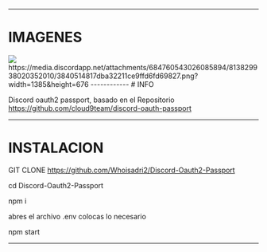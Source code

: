 ------------
# IMAGENES
<img src="https://media.discordapp.net/attachments/684760543026085894/813829790258823248/14550aaa8149ec3eefde19d9a3f006f6.png?width=1389&height=676">
https://media.discordapp.net/attachments/684760543026085894/813829938020352010/3840514817dba32211ce9ffd6fd69827.png?width=1385&height=676
------------
# INFO


Discord oauth2 passport, basado en el Repositorio https://github.com/cloud9team/discord-oauth-passport

------------
# INSTALACION


GIT CLONE https://github.com/Whoisadri2/Discord-Oauth2-Passport

cd Discord-Oauth2-Passport

npm i

abres el archivo .env colocas lo necesario

npm start

------------

